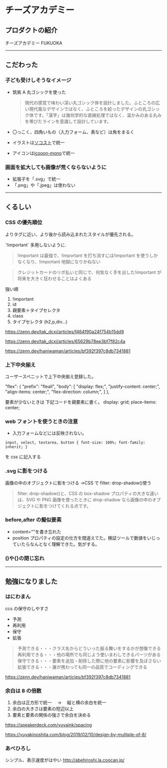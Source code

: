 # チーズアカデミー

## プロダクトの紹介

チーズアカデミー FUKUOKA

---

## こだわった

### 子ども受けしそうなイメージ

- 筑紫 A 丸ゴシックを使った

  > 現代の感覚で味わい深い丸ゴシック体を設計しました。ふところの広い現代風なデザインではなく、ふところを絞ったデザインの丸ゴシック体です。「漢字」は幾何学的な直線処理ではなく、温かみのある丸みを帯びたラインを意識して設計しています。

- 〇っこく、四角いもの（入力フォーム、表など）は角をまるく

- イラストは[ソコスト](https://soco-st.com/)で統一

- アイコンは[icooon-mono](https://icooon-mono.com/)で統一

### 画面を拡大しても画像が荒くならないように

- 拡張子を「.svg」で統一
- 「.png」や「.jpeg」は使わない

---

## くるしい

### CSS の優先順位

よりタグに近い、より後から読み込まれたスタイルが優先される。

´!important´ 多用しないように.

> !important は最強で、!important を打ち消すには!important を使うしかなくなり、!important 地獄になりかねない

> クレジットカードのリボ払いと同じで、何気なく手を出した!important が将来を大きく狂わせることはよくある

強い順

1. !important
2. id
3. 親要素＋タイプセレクタ
4. class
5. タイプセレクタ (h2,p,div…)

https://zenn.dev/tak_dcxi/articles/f464f90a24f754b15dd9

https://zenn.dev/tak_dcxi/articles/65629b78ee3bf7f82c4a

https://zenn.dev/haniwaman/articles/bf392f397c8db7341881

### 上下中央揃え

ユーザースペニットで上下中央揃え登録した。

"flex": {
"prefix": "fleall",
"body": [
"display: flex;",
"justify-content: center;",
"align-items: center;",
"flex-direction: column;",
]
},

要素が少ないときは
下記コードを親要素に書く。
display: grid;
place-items: center;

### web フォントを使うときの注意

- 入力フォームなどには反映されない。

`input, select, textarea, button { font-size: 100%; font-family: inherit; } `

を css に記入する

### .svg に影をつける

画像の中のオブジェクトに影をつける →CSS で filter: drop-shadow()使う

> filter: drop-shadow()と、CSS の box-shadow プロパティの大きな違いは、SVG や PNG 画像を使ったときに drop-shadow なら画像の中のオブジェクトに影をつけてくれる点です。

### before,after の擬似要素

- content=""を書き忘れた
- position プロパティの設定の仕方を間違えてた。検証ツールで数値をいじっていたらなんとなく理解できた。気がする。

### ()や{}の閉じ忘れ

---

## 勉強になりました

### はにわまん

ccs の保守のしやすさ

- 予測
- 再利用
- 保守
- 拡張

> 予測できる・・・クラス名からどういった振る舞いをするかが想像できる
> 再利用できる・・・他の場所でも同じよう使いまわしできるパーツがある
> 保守できる・・・要素を追加・削除した際に他の要素に影響を及ぼさない
> 拡張できる・・・誰が携わっても同一の品質でコーディングできる

https://zenn.dev/haniwaman/articles/bf392f397c8db7341881

### 余白は 8 の倍数

1. 余白は正方形で統一　 → 　縦と横の余白を統一
2. 余白の大きさは要素の短辺以上
3. 要素と要素の関係の強さで余白を決める

https://speakerdeck.com/yuyaink/spacing

https://yuyakinoshita.com/blog/2019/02/10/design-by-multiple-of-8/

### あべひろし

シンプル、表示速度がはやい
http://abehiroshi.la.coocan.jp/
